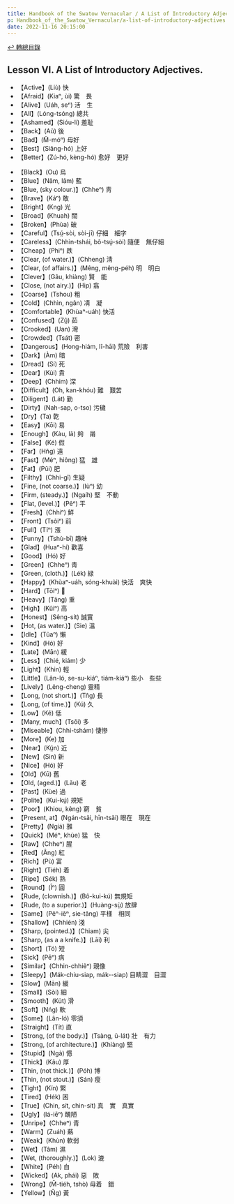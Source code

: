 ```yaml
---
title: Handbook of the Swatow Vernacular / A List of Introductory Adjectives (汕頭話讀本之初階形容詞列表)
p: Handbook_of_the_Swatow_Vernacular/a-list-of-introductory-adjectives
date: 2022-11-16 20:15:00
---
```


[↩️ 轉總目錄](/Handbook_of_the_Swatow_Vernacular)

## Lesson VI. A List of Introductory Adjectives.

* 【Active】(Liù) 快
* 【Afraid】(Kiaⁿ, ùi) 驚　畏
* 【Alive】(Uáh, seⁿ) 活　生
* 【All】(Lóng-tsóng) 總共
* 【Ashamed】(Sióu-lí) 羞耻
* 【Back】(Aũ) 後
* 【Bad】(M̃-móⁿ) 毋好
* 【Best】(Siãng-hó) 上好
* 【Better】(Zú-hó, kèng-hó) 愈好　更好
<!--more-->
* 【Black】(Ou) 烏
* 【Blue】(Nâm, lâm) 藍
* 【Blue, (sky colour.)】(Chheⁿ) 靑
* 【Brave】(Káⁿ) 敢
* 【Bright】(Kng) 光
* 【Broad】(Khuah) 闊
* 【Broken】(Phùa) 破
* 【Careful】(Tsṳ́-sòi, sòi-jī) 仔細　細字
* 【Careless】(Chhìn-tshái, bô-tsṳ́-sòi) 隨便　無仔細
* 【Cheap】(Phiⁿ) 跌
* 【Clear, (of water.)】(Chheng) 淸
* 【Clear, (of affairs.)】(Mêng, mêng-péh) 明　明白
* 【Clever】(Gâu, khiàng) 賢　能
* 【Close, (not airy.)】(Hip) 翕
* 【Coarse】(Tshou) 粗
* 【Cold】(Chhìn, ngân) 凊　凝
* 【Comfortable】(Khùaⁿ-uáh) 快活
* 【Confused】(Zṳ̂) 茹
* 【Crooked】(Uan) 灣
* 【Crowded】(Tsát) 密
* 【Dangerous】(Hong-hiám, lĩ-hāi) 荒險　利害
* 【Dark】(Àm) 暗
* 【Dread】(Sí) 死
* 【Dear】(Kùi) 貴
* 【Deep】(Chhim) 深
* 【Difficult】(Oh, kan-khóu) 難　艱苦
* 【Diligent】(Lát) 勤
* 【Dirty】(Nah-sap, o-tso) 污穢
* 【Dry】(Ta) 亁
* 【Easy】(Kōi) 易
* 【Enough】(Kàu, lã) 夠　𤰉
* 【False】(Ké) 假
* 【Far】(Hñg) 遠
* 【Fast】(Méⁿ, hiông) 猛　雄
* 【Fat】(Pûi) 肥
* 【Filthy】(Chhi-gî) 生疑
* 【Fine, (not coarse.)】(Iùⁿ) 幼
* 【Firm, (steady.)】(Ngaíh) 堅　不動
* 【Flat, (level.)】(Pêⁿ) 平
* 【Fresh】(Chhiⁿ) 鮮
* 【Front】(Tsôiⁿ) 前
* 【Full】(Tĩⁿ) 漲
* 【Funny】(Tshù-bī) 趣味
* 【Glad】(Huaⁿ-hí) 歡喜
* 【Good】(Hó) 好
* 【Green】(Chheⁿ) 靑
* 【Green, (cloth.)】(Lék) 緑
* 【Happy】(Khùaⁿ-uáh, sóng-khuài) 快活　爽快
* 【Hard】(Tōiⁿ) 𠕆
* 【Heavy】(Tãng) 重
* 【High】(Kûiⁿ) 高
* 【Honest】(Sêng-sít) 誠實
* 【Hot, (as water.)】(Sie) 溫
* 【Idle】(Tũaⁿ) 懶
* 【Kind】(Hó) 好
* 【Late】(Mān) 緩
* 【Less】(Chié, kiám) 少
* 【Light】(Khin) 輕
* 【Little】(Lân-ló, se-su-kiáⁿ, tiám-kiáⁿ) 些小　些些
* 【Lively】(Lêng-cheng) 靈精
* 【Long, (not short.)】(Tn̂g) 長
* 【Long, (of time.)】(Kú) 久
* 【Low】(Kẽ) 低
* 【Many, much】(Tsōi) 多
* 【Miseable】(Chhi-tshám) 悽慘
* 【More】(Ke) 加
* 【Near】(Kṳ̃n) 近
* 【New】(Sin) 新
* 【Nice】(Hó) 好
* 【Old】(Kū) 舊
* 【Old, (aged.)】(Lãu) 老
* 【Past】(Kùe) 過
* 【Polite】(Kui-kṳ́) 規矩
* 【Poor】(Khiou, kêng) 窮　貧
* 【Present, at】(Ngán-tsãi, hīn-tsãi) 眼在　現在
* 【Pretty】(Ngiá) 雅
* 【Quick】(Méⁿ, khùe) 猛　快
* 【Raw】(Chheⁿ) 腥
* 【Red】(Âng) 紅
* 【Rich】(Pù) 富
* 【Right】(Tiéh) 着
* 【Ripe】(Sék) 熟
* 【Round】(Îⁿ) 圓
* 【Rude, (clownish.)】(Bô-kui-kú) 無規矩
* 【Rude, (to a superior.)】(Huàng-sṳ̀) 放肆
* 【Same】(Pêⁿ-iēⁿ, sie-tâng) 平樣　相同
* 【Shallow】(Chhién) 淺
* 【Sharp, (pointed.)】(Chiam) 尖
* 【Sharp, (as a a knife.)】(Lāi) 利
* 【Short】(Tó) 短
* 【Sick】(Pēⁿ) 病
* 【Similar】(Chhin-chhiẽⁿ) 親像
* 【Sleepy】(Mák-chiu-siap, mák--siap) 目睛澀　目澀
* 【Slow】(Mān) 緩
* 【Small】(Sòi) 細
* 【Smooth】(Ku̍t) 滑
* 【Soft】(Nńg) 軟
* 【Some】(Lân-ló) 零須
* 【Straight】(Tít) 直
* 【Strong, (of the body.)】(Tsàng, ũ-lát) 壯　有力
* 【Strong, (of architecture.)】(Khiàng) 堅
* 【Stupid】(Ngà) 㦙
* 【Thick】(Kãu) 厚
* 【Thin, (not thick.)】(Póh) 博
* 【Thin, (not stout.)】(Sán) 瘦
* 【Tight】(Kín) 緊
* 【Tired】(Hék) 困
* 【True】(Chin, sít, chin-sít) 真　實　真實
* 【Ugly】(Iá-iēⁿ) 醜陋
* 【Unripe】(Chheⁿ) 青
* 【Warm】(Zuáh) 爇
* 【Weak】(Khùn) 軟弱
* 【Wet】(Tâm) 濕
* 【Wet, (thoroughly.)】(Lok) 漉
* 【White】(Péh) 白
* 【Wicked】(Ak, phái) 惡　敗
* 【Wrong】(M̄-tiéh, tshò) 毋着　錯
* 【Yellow】(N̂g) 黃
